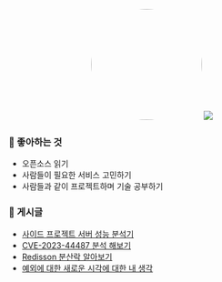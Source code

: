<p align="center">
  <img style="border-radius:50%" width="195" height="195" src="https://github.com/dygma0/dygma0/assets/72547111/46cf1522-4cbc-4614-91ca-e4814bac32d6" /> 
  <img src="https://github-readme-stats.vercel.app/api?username=dygma0" />
</p>

### 🍭 좋아하는 것

- 오픈소스 읽기
- 사람들이 필요한 서비스 고민하기
- 사람들과 같이 프로젝트하며 기술 공부하기

### 📔 게시글

- [사이드 프로젝트 서버 성능 분석기](https://memo.cd80.run/121)
- [CVE-2023-44487 분석 해보기](https://memo.cd80.run/138)
- [Redisson 분산락 알아보기](https://memo.cd80.run/136)
- [예외에 대한 새로운 시각에 대한 내 생각](https://memo.cd80.run/132)
